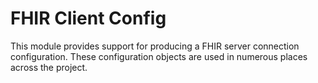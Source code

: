 # FHIR Client Config

This module provides support for producing a FHIR server connection configuration.
These configuration objects are used in numerous places across the project.
